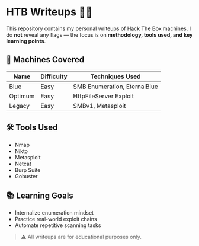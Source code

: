 # HTB Writeups 🕵️‍♂️

This repository contains my personal writeups of Hack The Box machines. I do **not** reveal any flags — the focus is on **methodology, tools used, and key learning points**.

## 📌 Machines Covered

| Name     | Difficulty | Techniques Used                 |
|----------|------------|---------------------------------|
| Blue     | Easy       | SMB Enumeration, EternalBlue    |
| Optimum  | Easy       | HttpFileServer Exploit          |
| Legacy   | Easy       | SMBv1, Metasploit               |

## 🛠️ Tools Used

- Nmap
- Nikto
- Metasploit
- Netcat
- Burp Suite
- Gobuster

## 📚 Learning Goals

- Internalize enumeration mindset
- Practice real-world exploit chains
- Automate repetitive scanning tasks

> ⚠️ All writeups are for educational purposes only.
